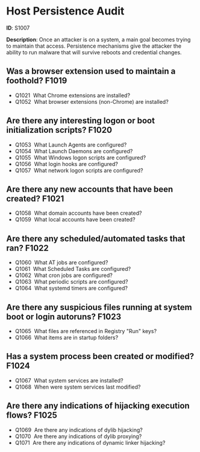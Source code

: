 # Host Persistence Audit

**ID**: S1007

**Description**: Once an attacker is on a system, a main goal becomes trying to maintain that access. Persistence mechanisms give the attacker the ability to run malware that will survive reboots and credential changes.

## Was a browser extension used to maintain a foothold? <span class="dfiqIdTag">F1019</span>

 - <span class="dfiqIdTag">Q1021</span> &nbsp;What Chrome extensions are installed?
 - <span class="dfiqIdTag">Q1052</span> &nbsp;What browser extensions (non-Chrome) are installed?
## Are there any interesting logon or boot initialization scripts? <span class="dfiqIdTag">F1020</span>

 - <span class="dfiqIdTag">Q1053</span> &nbsp;What Launch Agents are configured?
 - <span class="dfiqIdTag">Q1054</span> &nbsp;What Launch Daemons are configured?
 - <span class="dfiqIdTag">Q1055</span> &nbsp;What Windows logon scripts are configured?
 - <span class="dfiqIdTag">Q1056</span> &nbsp;What login hooks are configured?
 - <span class="dfiqIdTag">Q1057</span> &nbsp;What network logon scripts are configured?
## Are there any new accounts that have been created? <span class="dfiqIdTag">F1021</span>

 - <span class="dfiqIdTag">Q1058</span> &nbsp;What domain accounts have been created?
 - <span class="dfiqIdTag">Q1059</span> &nbsp;What local accounts have been created?
## Are there any scheduled/automated tasks that ran? <span class="dfiqIdTag">F1022</span>

 - <span class="dfiqIdTag">Q1060</span> &nbsp;What AT jobs are configured?
 - <span class="dfiqIdTag">Q1061</span> &nbsp;What Scheduled Tasks are configured?
 - <span class="dfiqIdTag">Q1062</span> &nbsp;What cron jobs are configured?
 - <span class="dfiqIdTag">Q1063</span> &nbsp;What periodic scripts are configured?
 - <span class="dfiqIdTag">Q1064</span> &nbsp;What systemd timers are configured?
## Are there any suspicious files running at system boot or login autoruns? <span class="dfiqIdTag">F1023</span>

 - <span class="dfiqIdTag">Q1065</span> &nbsp;What files are referenced in Registry "Run" keys?
 - <span class="dfiqIdTag">Q1066</span> &nbsp;What items are in startup folders?
## Has a system process been created or modified? <span class="dfiqIdTag">F1024</span>

 - <span class="dfiqIdTag">Q1067</span> &nbsp;What system services are installed?
 - <span class="dfiqIdTag">Q1068</span> &nbsp;When were system services last modified?
## Are there any indications of hijacking execution flows? <span class="dfiqIdTag">F1025</span>

 - <span class="dfiqIdTag">Q1069</span> &nbsp;Are there any indications of dylib hijacking?
 - <span class="dfiqIdTag">Q1070</span> &nbsp;Are there any indications of dylib proxying?
 - <span class="dfiqIdTag">Q1071</span> &nbsp;Are there any indications of dynamic linker hijacking?
